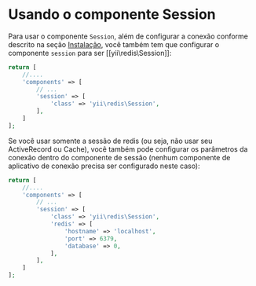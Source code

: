 Usando o componente Session
===========================

Para usar o componente `Session`, além de configurar a conexão conforme descrito na seção [Instalação](installation.md),
você também tem que configurar o componente `session` para ser [[yii\redis\Session]]:

```php
return [
    //....
    'components' => [
        // ...
        'session' => [
            'class' => 'yii\redis\Session',
        ],
    ]
];
```

Se você usar somente a sessão de redis (ou seja, não usar seu ActiveRecord ou Cache), você também pode configurar os parâmetros da conexão dentro do 
componente de sessão (nenhum componente de aplicativo de conexão precisa ser configurado neste caso):

```php
return [
    //....
    'components' => [
        // ...
        'session' => [
            'class' => 'yii\redis\Session',
            'redis' => [
                'hostname' => 'localhost',
                'port' => 6379,
                'database' => 0,
            ],
        ],
    ]
];
```
